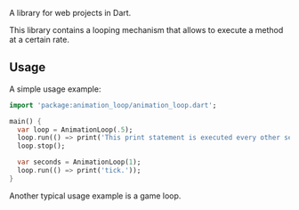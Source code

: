 A library for web projects in Dart.

This library contains a looping mechanism that allows to execute a method at a certain rate.

## Usage

A simple usage example:

```dart
import 'package:animation_loop/animation_loop.dart';

main() {
  var loop = AnimationLoop(.5);
  loop.run(() => print('This print statement is executed every other second.'));
  loop.stop();

  var seconds = AnimationLoop(1);
  loop.run(() => print('tick.'));
}
```

Another typical usage example is a game loop.
